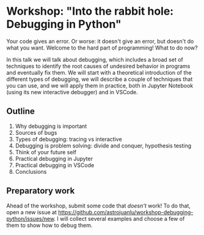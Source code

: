 # Workshop: "Into the rabbit hole: Debugging in Python"

Your code gives an error. Or worse: it doesn't give an error, but doesn't do what you want.
Welcome to the hard part of programming! What to do now?

In this talk we will talk about debugging, which includes a broad set of techniques
to identify the root causes of undesired behavior in programs and eventually fix them.
We will start with a theoretical introduction of the different types of debugging,
we will describe a couple of techniques that you can use, and we will apply them in practice,
both in Jupyter Notebook (using its new interactive debugger) and in VSCode.

## Outline

1. Why debugging is important
2. Sources of bugs
3. Types of debugging: tracing vs interactive
4. Debugging is problem solving: divide and conquer, hypothesis testing
5. Think of your future self
6. Practical debugging in Jupyter
7. Practical debugging in VSCode
8. Conclusions

## Preparatory work

Ahead of the workshop, submit some code that *doesn't* work!
To do that, open a new issue at https://github.com/astrojuanlu/workshop-debugging-python/issues/new.
I will collect several examples and choose a few of them to show how to debug them.
